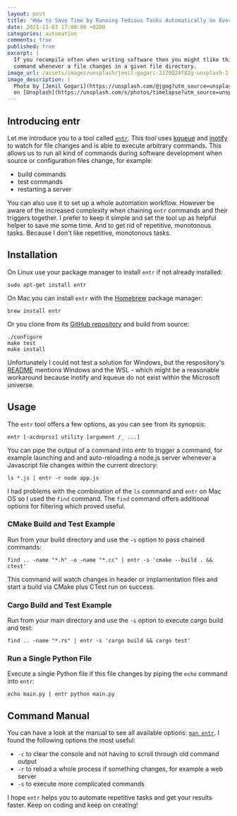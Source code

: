 ```yaml
---
layout: post
title: "How to Save Time by Running Tedious Tasks Automatically on Every File Change with entr"
date: 2021-11-03 17:00:00 +0200
categories: automation
comments: true
published: true
excerpt: |
  If you recompile often when writing software then you might tlike this little timesaver: automatically running a
  command whenever a file changes in a given file directory.
image_url: /assets/images/unsplash/jenil-gogari-2JZ9Q24f82g-unsplash-2.jpg
image_description: |
  Photo by [Jenil Gogari](https://unsplash.com/@jgog?utm_source=unsplash&utm_medium=referral&utm_content=creditCopyText)
  on [Unsplash](https://unsplash.com/s/photos/timelapse?utm_source=unsplash&utm_medium=referral&utm_content=creditCopyText)
---
```


## Introducing entr

Let me introduce you to a tool called [`entr`][1]. This tool uses [kqueue][2] and [inotify][3] to watch for file changes
and is able to execute arbitrary commands. This allows us to run all kind of commands during software development when
source or configuration files change, for example:

- build commands
- test commands
- restarting a server

You can also use it to set up a whole automation workflow. However be aware of the increased complexity when chaining
`entr` commands and their triggers together. I prefer to keep it simple and set the tool up as helpful helper to save me
some time. And to get rid of repetitive, monotonous tasks. Because I don't like repetitive, monotonous tasks.

## Installation

On Linux use your package manager to install `entr` if not already installed:

```shell
sudo apt-get install entr
```

On Mac you can install `entr` with the [Homebrew][4] package manager:

```shell
brew install entr
```

Or you clone from its [GitHub repository][5] and build from source:

```shell
./configure
make test
make install
```

Unfortunately I could not test a solution for Windows, but the respository's [README][6] mentions Windows and the WSL -
which might be a reasonable workaround because inotify and kqueue do not exist within the Microsoft universe.

## Usage

The `entr` tool offers a few options, as you can see from its synopsis:

```shell
entr [-acdnprsz] utility [argument /_ ...]
```

You can pipe the output of a command into entr to trigger a command, for example launching and and auto-reloading a
node.js server whenever a Javascript file changes within the current directory:

```shell
ls *.js | entr -r node app.js
```

I had problems with the combination of the `ls` command and `entr` on Mac OS so I used the `find` command. The `find`
command offers additional options for filtering which proved useful.

### CMake Build and Test Example

Run from your build directory and use the `-s` option to pass chained commands:

```shell
find .. -name "*.h" -o -name "*.cc" | entr -s 'cmake --build . && ctest'
```

This command will watch changes in header or implamentation files and start a build via CMake plus CTest run on success.

### Cargo Build and Test Example

Run from your main directory and use the `-s` option to execute cargo build and test:

```shell
find .. -name "*.rs" | entr -s 'cargo build && cargo test'
```

### Run a Single Python File

Execute a single Python file if this file changes by piping the `echo` command into `entr`:

```shell
echo main.py | entr python main.py
```

## Command Manual

You can have a look at the manual to see all available options: [`man entr`][7]. I found the following options the most
useful:

- `-c` to clear the console and not having to scroll through old command output
- `-r` to reload a whole process if something changes, for example a web server
- `-s` to execute more complicated commands

I hope `entr` helps you to automate repetitive tasks and get your results faster. Keep on coding and keep on
creating!

[1]: http://eradman.com/entrproject/
[2]: http://man.openbsd.org/kqueue.2
[3]: http://man.he.net/?section=all&topic=inotify
[4]: https://brew.sh
[5]: https://github.com/eradman/entr
[6]: https://github.com/eradman/entr/blob/5.0/README.md
[7]: https://www.systutorials.com/docs/linux/man/1-entr/
